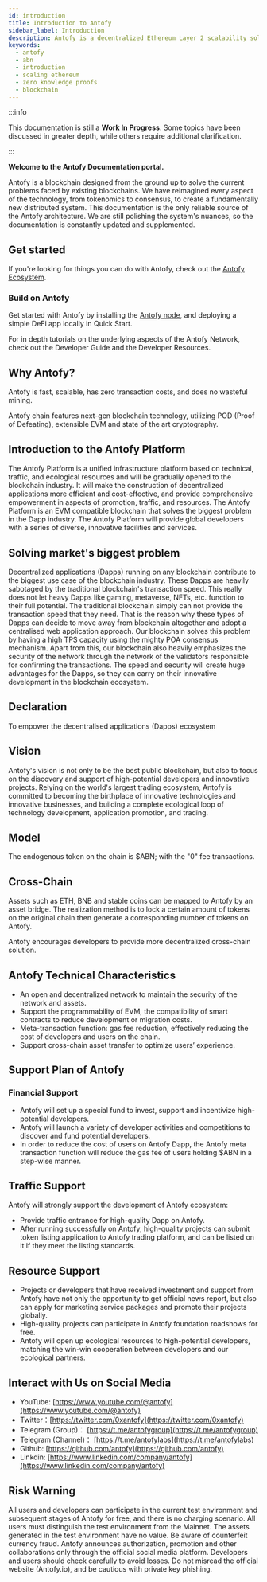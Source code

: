 ```yaml
---
id: introduction
title: Introduction to Antofy
sidebar_label: Introduction
description: Antofy is a decentralized Ethereum Layer 2 scalability solution that uses cryptographic proofs to offer validity and quick finality to off-chain transaction computation.
keywords:
  - antofy
  - abn
  - introduction
  - scaling ethereum
  - zero knowledge proofs
  - blockchain
---
```


:::info

This documentation is still a **Work In Progress**. Some topics have been discussed in greater depth, while others require additional clarification.

:::

**Welcome to the Antofy Documentation portal.**

Antofy is a blockchain designed from the ground up to solve the current problems faced by existing blockchains. We have reimagined every aspect of the technology, from tokenomics to consensus, to create a fundamentally new distributed system.
This documentation is the only reliable source of the Antofy architecture. We are still polishing the system's nuances, so the documentation is constantly updated and supplemented.

## Get started

If you're looking for things you can do with Antofy, check out the [Antofy Ecosystem](https://antofy.com).

### Build on Antofy

Get started with Antofy by installing the [Antofy node](https://antofy.io), and deploying a simple DeFi app locally in Quick Start.

For in depth tutorials on the underlying aspects of the Antofy Network, check out the Developer Guide and the Developer Resources.


## Why Antofy?

Antofy is fast, scalable, has zero transaction costs, and does no wasteful mining.

Antofy chain features next-gen blockchain technology, utilizing POD (Proof of Defeating), extensible EVM and state of the art cryptography.

## Introduction to the Antofy Platform
The Antofy Platform is a unified infrastructure platform based on technical, traffic, and ecological resources and will be gradually opened to the blockchain industry. It will make the construction of decentralized applications more efficient and cost-effective, and provide comprehensive empowerment in aspects of promotion, traffic, and resources. The Antofy Platform is an EVM compatible blockchain that solves the biggest problem in the Dapp industry. The Antofy Platform will provide global developers with a series of diverse, innovative facilities and services.

## Solving market's biggest problem
Decentralized applications (Dapps) running on any blockchain contribute to the biggest use case of the blockchain industry. These Dapps are heavily sabotaged by the traditional blockchain's transaction speed. This really does not let heavy Dapps like gaming, metaverse, NFTs, etc. function to their full potential. The traditional blockchain simply can not provide the transaction speed that they need. That is the reason why these types of Dapps can decide to move away from blockchain altogether and adopt a centralised web application approach. Our blockchain solves this problem by having a high TPS capacity using the mighty POA consensus mechanism. Apart from this, our blockchain also heavily emphasizes the security of the network through the network of the validators responsible for confirming the transactions. The speed and security will create huge advantages for the Dapps, so they can carry on their innovative development in the blockchain ecosystem.

## Declaration
To empower the decentralised applications (Dapps) ecosystem

## Vision
Antofy's vision is not only to be the best public blockchain, but also to focus on the discovery and support of high-potential developers and innovative projects. Relying on the world's largest trading ecosystem, Antofy is committed to becoming the birthplace of innovative technologies and innovative businesses, and building a complete ecological loop of technology development, application promotion, and trading.

## Model
The endogenous token on the chain is $ABN; with the "0" fee transactions.

## Cross-Chain
Assets such as ETH, BNB and stable coins can be mapped to Antofy by an asset bridge. The realization method is to lock a certain amount of tokens on the original chain then generate a corresponding number of tokens on Antofy.

Antofy encourages developers to provide more decentralized cross-chain solution.

## Antofy Technical Characteristics
- An open and decentralized network to maintain the security of the network and assets.
- Support the programmability of EVM, the compatibility of smart contracts to reduce development or migration costs.
- Meta-transaction function: gas fee reduction, effectively reducing the cost of developers and users on the chain.
- Support cross-chain asset transfer to optimize users’ experience.

## Support Plan of Antofy

### Financial Support
- Antofy will set up a special fund to invest, support and incentivize high-potential developers.
- Antofy will launch a variety of developer activities and competitions to discover and fund potential developers.
- In order to reduce the cost of users on Antofy Dapp, the Antofy meta transaction function will reduce the gas fee of users holding $ABN in a step-wise manner.

## Traffic Support
Antofy will strongly support the development of Antofy ecosystem:

 - Provide traffic entrance for high-quality Dapp on Antofy.
- After running successfully on Antofy, high-quality projects can submit token listing application to Antofy trading platform, and can be listed on it if they meet the listing standards.

## Resource Support
- Projects or developers that have received investment and support from Antofy have not only the opportunity to get official news report, but also can apply for marketing service packages and promote their projects globally.
- High-quality projects can participate in Antofy foundation roadshows for free.
- Antofy will open up ecological resources to high-potential developers, matching the win-win cooperation between developers and our ecological partners.

## Interact with Us on Social Media
- YouTube: [https://www.youtube.com/@antofy](https://www.youtube.com/@antofy)
- Twitter：[https://twitter.com/0xantofy](https://twitter.com/0xantofy)
- Telegram (Group)： [https://t.me/antofygroup](https://t.me/antofygroup)
- Telegram (Channel)： [https://t.me/antofylabs](https://t.me/antofylabs)
- Github: [https://github.com/antofy](https://github.com/antofy)
- Linkdin: [https://www.linkedin.com/company/antofy](https://www.linkedin.com/company/antofy)

## Risk Warning
All users and developers can participate in the current test environment and subsequent stages of Antofy for free, and there is no charging scenario.
All users must distinguish the test environment from the Mainnet. The assets generated in the test environment have no value. Be aware of counterfeit currency fraud.
Antofy announces authorization, promotion and other collaborations only through the official social media platform. Developers and users should check carefully to avoid losses.
Do not misread the official website (Antofy.io), and be cautious with private key phishing.
